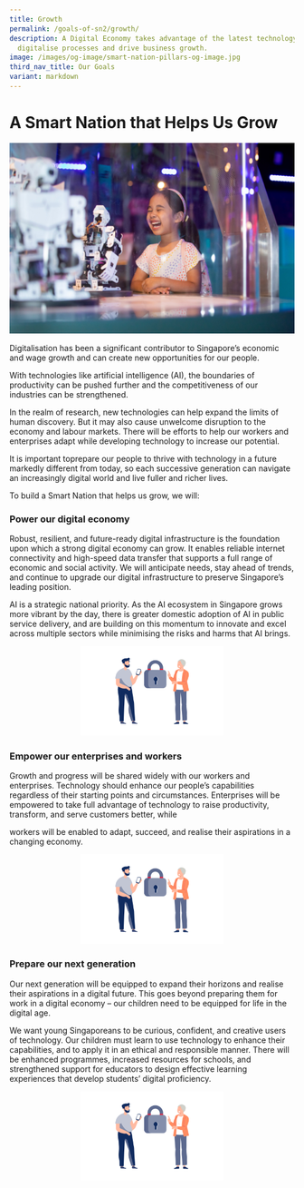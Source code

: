 ```yaml
---
title: Growth
permalink: /goals-of-sn2/growth/
description: A Digital Economy takes advantage of the latest technology to
  digitalise processes and drive business growth.
image: /images/og-image/smart-nation-pillars-og-image.jpg
third_nav_title: Our Goals
variant: markdown
---
```

# A Smart Nation that Helps Us Grow

![Growth](/images/community/playscape/playscape_23.jpeg)

Digitalisation has been a significant contributor to Singapore’s economic and wage growth and can create new opportunities for our people.

With technologies like artificial intelligence (AI), the boundaries of productivity can be pushed further and the competitiveness of our industries can be strengthened.

In the realm of research, new technologies can help expand the limits of human discovery.&nbsp;But it may also cause unwelcome disruption to the economy and labour markets. There will be efforts to help our workers and enterprises adapt while developing technology to increase our potential.

It is important toprepare our people to thrive with technology in a future markedly different from today, so each successive generation can navigate an increasingly digital world and live fuller and richer lives.

To build a Smart Nation that helps us grow, we will:

### Power our digital economy

Robust, resilient, and future-ready digital infrastructure is the foundation upon which a strong digital economy can grow. It enables reliable internet connectivity and high-speed data transfer that supports a full range of economic and social activity. We will anticipate needs, stay ahead of trends, and continue to upgrade our digital infrastructure to preserve Singapore’s leading position.

AI is a strategic national priority. As the AI ecosystem in Singapore grows more vibrant by the day, there is greater domestic adoption of AI in public service delivery, and are building on this momentum to innovate and excel across multiple sectors while minimising the risks and harms that AI brings.

<center><div style="width:50%"><img src="/images/abt-smart-nation/goals_trust2.png" alt="Strengthen our fight against harmful online activities"></div></center>

### Empower our enterprises and workers

Growth and progress will be shared widely with our workers and enterprises. Technology should enhance our people’s capabilities regardless of their starting points and circumstances. Enterprises will be empowered to take full advantage of technology to raise productivity, transform, and serve customers better, while

workers will be enabled to adapt, succeed, and realise their aspirations in a changing economy.

<center><div style="width:50%"><img src="/images/abt-smart-nation/goals_trust2.png" alt="Strengthen our fight against harmful online activities"></div></center>

### Prepare our next generation

Our next generation will be equipped to expand their horizons and realise their aspirations in a digital future. This goes beyond preparing them for work in a digital economy – our children need to be equipped for life in the digital age.

We want young Singaporeans to be curious, confident, and creative users of technology. Our children must learn to use technology to enhance their capabilities, and to apply it in an ethical and responsible manner. There will be enhanced programmes, increased resources for schools, and strengthened support for educators&nbsp;to design effective learning experiences that develop students’ digital&nbsp;proficiency.

<center><div style="width:50%"><img src="/images/abt-smart-nation/goals_trust2.png" alt="Strengthen our fight against harmful online activities"></div></center>